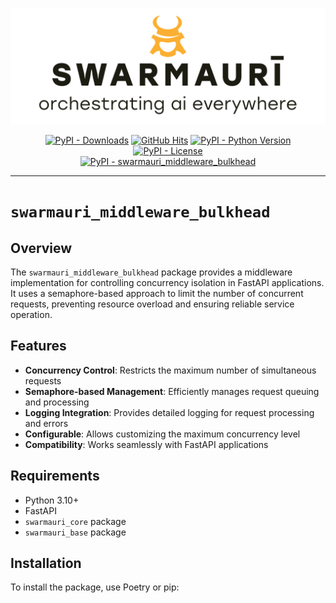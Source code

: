 ![Swamauri Logo](https://github.com/swarmauri/swarmauri-sdk/blob/3d4d1cfa949399d7019ae9d8f296afba773dfb7f/assets/swarmauri.brand.theme.svg)

<p align="center">
    <a href="https://pypi.org/project/swarmauri_middleware_bulkhead/">
        <img src="https://img.shields.io/pypi/dm/swarmauri_middleware_bulkhead" alt="PyPI - Downloads"/></a>
    <a href="https://github.com/swarmauri/swarmauri-sdk/pkgs/pkgs/swarmauri_middleware_bulkhead">
        <img src="https://hits.seeyoufarm.com/api/count/incr/badge.svg?url=https://github.com/swarmauri/swarmauri-sdk/pkgs/pkgs/swarmauri_middleware_bulkhead&count_bg=%2379C83D&title_bg=%23555555&icon=&icon_color=%23E7E7E7&title=hits&edge_flat=false" alt="GitHub Hits"/></a>
    <a href="https://pypi.org/project/swarmauri/swarmauri_middleware_bulkhead">
        <img src="https://img.shields.io/pypi/pyversions/swarmauri_middleware_bulkhead" alt="PyPI - Python Version"/></a>
    <a href="https://pypi.org/project/swarmauri/swarmauri_middleware_bulkhead">
        <img src="https://img.shields.io/pypi/l/swarmauri_middleware_bulkhead" alt="PyPI - License"/></a>
    <br />
    <a href="https://pypi.org/project/swarmauri/swarmauri_middleware_bulkhead">
        <img src="https://img.shields.io/pypi/v/swarmauri_middleware_bulkhead?label=swarmauri_middleware_bulkhead&color=green" alt="PyPI - swarmauri_middleware_bulkhead"/></a>
</p>

---

# `swarmauri_middleware_bulkhead`

## Overview

The `swarmauri_middleware_bulkhead` package provides a middleware implementation for controlling concurrency isolation in FastAPI applications. It uses a semaphore-based approach to limit the number of concurrent requests, preventing resource overload and ensuring reliable service operation.

## Features

- **Concurrency Control**: Restricts the maximum number of simultaneous requests
- **Semaphore-based Management**: Efficiently manages request queuing and processing
- **Logging Integration**: Provides detailed logging for request processing and errors
- **Configurable**: Allows customizing the maximum concurrency level
- **Compatibility**: Works seamlessly with FastAPI applications

## Requirements

- Python 3.10+
- FastAPI
- `swarmauri_core` package
- `swarmauri_base` package

## Installation

To install the package, use Poetry or pip: